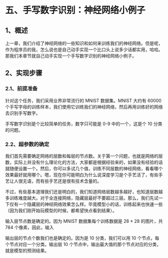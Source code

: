 # 五、手写数字识别：神经网络小例子

## 1、概述

上一章，我们介绍了神经网络的一些知识和如何来训练我们的神经网络。但是呢，作为程序员的我，怎么说也是自己动手实现一个比口头上说多少话都实用，哈哈。那我们本章节就自己动手实现一个手写数字识别的神经网络小例子。

## 2、实现步骤

### 2.1、前提准备

针对这个任务，我们采用业界非常流行的 MNIST 数据集。MNIST 大约有 60000 个手写字母的训练样本，我们使用它训练我们的神经网络，然后再用训练好的网络去识别手写数字。

手写数字识别是个比较简单的任务，数字只可能是 0-9 中的一个，这是个 10 分类的问题。

### 2.2、超参数的确定

我们首先需要确定网络的层数和每层的节点数。关于第一个问题，也就是网络的层数，实际上并没有什么理论化的方法，大家都是根据经验来的，如果没有经验的话就随便设置一个。然后，你可以多试几个值，训练不同层数的神经网络，看看哪个效果最好就用哪个。嗯，现在你可能明白为什么说深度学习是个手艺活了，有些手艺让人很无语，而有些手艺还是很有技术含量的。

不过，有些基本道理我们还是明白的，我们知道网络层数越多越好，也知道层数越多训练难度越大。对于全连接网络，隐藏层最好不要超过三层。那么，我们先试一下仅有一个隐藏层的神经网络效果怎么样。毕竟模型小的话，训练起来也快速一些（因为我们刚开始玩模型的时候，都希望快点看到结果）。

输入层节点数是确定的。因为 MNIST 数据集每个训练数据是 28 * 28 的图片，共 784 个像素，因此，输入

输出层的节点个数我们也是确定的。因为是 10 分类，我们可以用 10 个节点，每个节点对应一个分类。输出层 10 个节点中，输出最大值的那个节点对应的分类，就是模型的预测结果。



